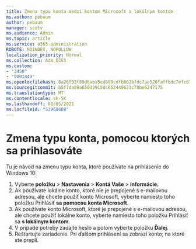 ```yaml
---
title: Zmena typu konta medzi kontom Microsoft a lokálnym kontom
ms.author: pebaum
author: pebaum
manager: scotv
ms.audience: Admin
ms.topic: article
ms.service: o365-administration
ROBOTS: NOINDEX, NOFOLLOW
localization_priority: Normal
ms.collection: Adm_O365
ms.custom:
- "3450"
- "9001449"
ms.openlocfilehash: 8a26f93f89d6aba5ed889cdfb862bfdc7ae520faffbdc7efc6778a38c8ba12af
ms.sourcegitcommit: b5f7da89a650d2915dc652449623c78be6247175
ms.translationtype: MT
ms.contentlocale: sk-SK
ms.lasthandoff: 08/05/2021
ms.locfileid: "53968608"
---
```

# <a name="change-the-account-type-that-you-sign-in-with"></a>Zmena typu konta, pomocou ktorých sa prihlasováte

Tu je návod na zmenu typu konta, ktoré používate na prihlásenie do Windows 10:

1. Vyberte **položku**  >  **Nastavenia**  >  **Kontá Vaše**  >  **informácie.**
2. Ak používate lokálne konto, ktoré nie je prepojené s e-mailovou adresou, ale chcete použiť konto Microsoft, vyberte namiesto toho položku Prihlásiť **sa pomocou konta Microsoft**.
3. Ak používate konto Microsoft, ktoré je prepojené s e-mailovou adresou, ale chcete použiť lokálne konto, vyberte namiesto toho položku Prihlásiť sa **s lokálnym kontom**.
4. V prípade potreby zadajte heslo a potom vyberte položku **Ďalej**.
5. Reštartujte zariadenie. Pri ďalšom prihlásení sa zobrazí konto, na ktoré ste prepli.